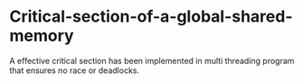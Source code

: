 # Critical-section-of-a-global-shared-memory
A effective critical section has been implemented in multi threading program that ensures no race or deadlocks.

